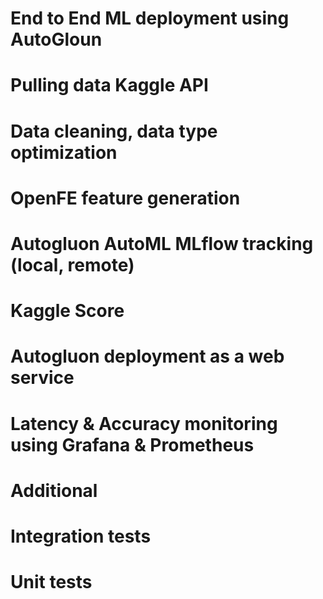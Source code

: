 # End to End ML deployment using AutoGloun 


# Pulling data Kaggle API

# Data cleaning, data type optimization
# OpenFE feature generation 
# Autogluon AutoML MLflow tracking (local, remote) 
# Kaggle Score 
# Autogluon deployment as a web service 
# Latency & Accuracy monitoring using Grafana & Prometheus 

# Additional 
# Integration tests 
# Unit tests 

